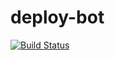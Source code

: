 deploy-bot
==========

[![Build Status](https://travis-ci.org/Asmod4n/deploy-bot.svg?branch=master)](https://travis-ci.org/Asmod4n/deploy-bot)
